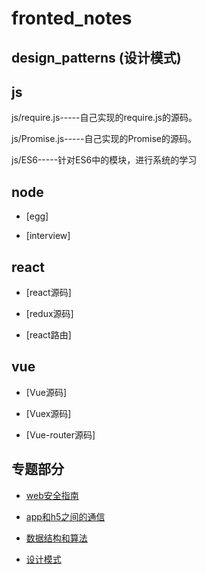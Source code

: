 # fronted_notes

## design_patterns (设计模式)

## js


js/require.js-----自己实现的require.js的源码。

js/Promise.js-----自己实现的Promise的源码。

js/ES6-----针对ES6中的模块，进行系统的学习

## node

* [egg]

* [interview]

## react

* [react源码]

* [redux源码]

* [react路由]

## vue

* [Vue源码]

* [Vuex源码]

* [Vue-router源码]

## 专题部分

* [web安全指南](https://github.com/liwudi/fronted_notes/blob/master/%E4%B8%93%E9%A2%98/web%E5%AE%89%E5%85%A8%E6%8C%87%E5%8D%97.md)

* [app和h5之间的通信](https://github.com/liwudi/fronted_notes/blob/master/%E4%B8%93%E9%A2%98/app%E5%92%8Ch5%E4%B9%8B%E9%97%B4%E7%9A%84%E9%80%9A%E4%BF%A1.md)

* [数据结构和算法](https://github.com/liwudi/fronted_notes/blob/master/%E4%B8%93%E9%A2%98/%E6%95%B0%E6%8D%AE%E7%BB%93%E6%9E%84%E5%92%8C%E7%AE%97%E6%B3%95.md)

* [设计模式](https://github.com/liwudi/fronted_notes/blob/master/%E4%B8%93%E9%A2%98/%E8%AE%BE%E8%AE%A1%E6%A8%A1%E5%BC%8F.md)


